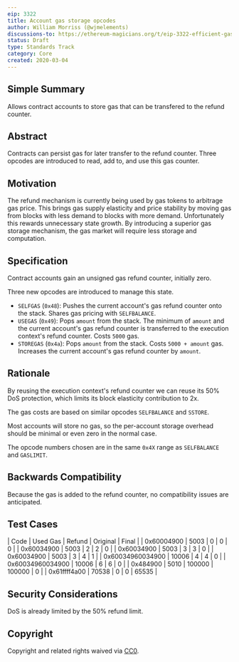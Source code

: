 ```yaml
---
eip: 3322
title: Account gas storage opcodes
author: William Morriss (@wjmelements)
discussions-to: https://ethereum-magicians.org/t/eip-3322-efficient-gas-storage/5470
status: Draft
type: Standards Track
category: Core
created: 2020-03-04
---
```


## Simple Summary
Allows contract accounts to store gas that can be transfered to the refund counter.

## Abstract
Contracts can persist gas for later transfer to the refund counter.
Three opcodes are introduced to read, add to, and use this gas counter.

## Motivation
The refund mechanism is currently being used by gas tokens to arbitrage gas price.
This brings gas supply elasticity and price stability by moving gas from blocks with less demand to blocks with more demand.
Unfortunately this rewards unnecessary state growth.
By introducing a superior gas storage mechanism, the gas market will require less storage and computation.

## Specification
Contract accounts gain an unsigned gas refund counter, initially zero.

Three new opcodes are introduced to manage this state.

* `SELFGAS` (`0x48`): Pushes the current account's gas refund counter onto the stack.
Shares gas pricing with `SELFBALANCE`.
* `USEGAS` (`0x49`): Pops `amount` from the stack.
The minimum of `amount` and the current account's gas refund counter is transferred to the execution context's refund counter.
Costs `5000` gas.
* `STOREGAS` (`0x4a`): Pops `amount` from the stack.
Costs `5000 + amount` gas.
Increases the current account's gas refund counter by `amount`.

## Rationale
By reusing the execution context's refund counter we can reuse its 50% DoS protection, which limits its block elasticity contribution to 2x.

The gas costs are based on similar opcodes `SELFBALANCE` and `SSTORE`.

Most accounts will store no gas, so the per-account storage overhead should be minimal or even zero in the normal case.

The opcode numbers chosen are in the same `0x4X` range as `SELFBALANCE` and `GASLIMIT`.

## Backwards Compatibility
Because the gas is added to the refund counter, no compatibility issues are anticipated.

## Test Cases
| Code             | Used Gas | Refund | Original | Final |
| 0x60004900       |     5003 |      0 |        0 |     0 |
| 0x60034900       |     5003 |      2 |        2 |     0 |
| 0x60034900       |     5003 |      3 |        3 |     0 |
| 0x60034900       |     5003 |      3 |        4 |     1 |
| 0x60034960034900 |    10006 |      4 |        4 |     0 |
| 0x60034960034900 |    10006 |      6 |        6 |     0 |
| 0x484900         |     5010 | 100000 |   100000 |     0 |
| 0x61ffff4a00     |    70538 |      0 |        0 | 65535 |


## Security Considerations
DoS is already limited by the 50% refund limit.

## Copyright
Copyright and related rights waived via [CC0](https://creativecommons.org/publicdomain/zero/1.0/).

